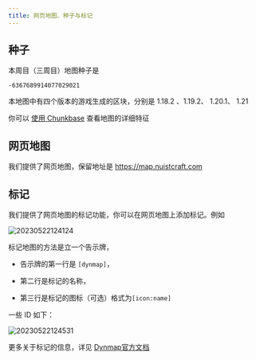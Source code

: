 ```yaml
---
title: 网页地图、种子与标记
---
```


## 种子

本周目（三周目）地图种子是

`-6367689914077029021`

本地图中有四个版本的游戏生成的区块，分别是 1.18.2 、1.19.2、 1.20.1、 1.21

你可以 [使用 Chunkbase](https://www.chunkbase.com/apps/seed-map#-6367689914077029021) 查看地图的详细特征

## 网页地图

我们提供了网页地图，保留地址是 https://map.nuistcraft.com

## 标记

我们提供了网页地图的标记功能，你可以在网页地图上添加标记。例如

![20230522124124](https://img-cdn.dustella.net/markdown/20230522124124.png)

标记地图的方法是立一个告示牌，

- 告示牌的第一行是 `[dynmap]`，

- 第二行是标记的名称，

- 第三行是标记的图标（可选）格式为`[icon:name]`

一些 ID 如下：

![20230522124531](https://img-cdn.dustella.net/markdown/20230522124531.png)

更多关于标记的信息，详见 [Dynmap官方文档]( https://github.com/webbukkit/dynmap/wiki/Using-Markers#marker)
